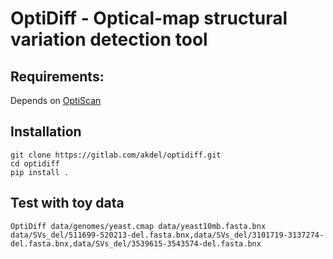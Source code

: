 # OptiDiff - Optical-map structural variation detection tool

## Requirements:

Depends on [OptiScan](https://gitlab.com/akdel/OptiScan)

## Installation

```shell script
git clone https://gitlab.com/akdel/optidiff.git
cd optidiff
pip install .
```

## Test with toy data
```shell script
OptiDiff data/genomes/yeast.cmap data/yeast10mb.fasta.bnx data/SVs_del/511699-520213-del.fasta.bnx,data/SVs_del/3101719-3137274-del.fasta.bnx,data/SVs_del/3539615-3543574-del.fasta.bnx
```